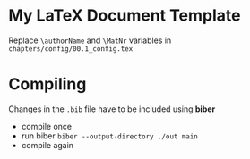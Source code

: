 # My LaTeX Document Template 

Replace `\authorName` and `\MatNr` variables in `chapters/config/00.1_config.tex`

# Compiling
Changes in the `.bib` file have to be included using **biber**
- compile once
- run biber `biber --output-directory ./out main`
- compile again
